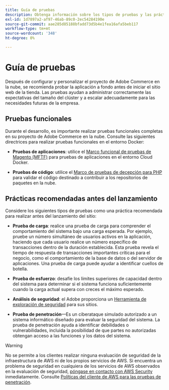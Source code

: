 ```yaml
---
title: Guía de pruebas
description: Obtenga información sobre los tipos de pruebas y las prácticas recomendadas para iniciar Adobe Commerce en la infraestructura en la nube.
exl-id: 1d7897a2-af97-46ab-89c0-2ec54284190e
source-git-commit: aae285d85188bfadd73d5b4e1fea16afa5beb117
workflow-type: tm+mt
source-wordcount: '348'
ht-degree: 0%

---
```


# Guía de pruebas

Después de configurar y personalizar el proyecto de Adobe Commerce en la nube, se recomienda probar la aplicación a fondo antes de iniciar el sitio web de la tienda. Las pruebas ayudan a administrar correctamente las expectativas del tamaño del clúster y a escalar adecuadamente para las necesidades futuras de la empresa.

## Pruebas funcionales

Durante el desarrollo, es importante realizar pruebas funcionales completas en su proyecto de Adobe Commerce en la nube. Consulte las siguientes directrices para realizar pruebas funcionales en el entorno Docker:

- **Pruebas de aplicaciones**: utilice el [Marco funcional de pruebas de Magento (MFTF)](https://developer.adobe.com/commerce/cloud-tools/docker/test/application-testing/) para pruebas de aplicaciones en el entorno Cloud Docker.

- **Pruebas de código**: utilice el [Marco de pruebas de decepción para PHP](https://developer.adobe.com/commerce/cloud-tools/docker/test/code-testing/) para validar el código destinado a contribuir a los repositorios de paquetes en la nube.

## Prácticas recomendadas antes del lanzamiento

Considere los siguientes tipos de pruebas como una práctica recomendada para realizar antes del lanzamiento del sitio:

- **Prueba de carga**: realice una prueba de carga para comprender el comportamiento del sistema bajo una carga esperada. Por ejemplo, pruebe un número simultáneo de usuarios activos en la aplicación, haciendo que cada usuario realice un número específico de transacciones dentro de la duración establecida. Esta prueba revela el tiempo de respuesta de transacciones importantes críticas para el negocio, como el comportamiento de la base de datos o del servidor de aplicaciones. Una prueba de carga puede ayudar a identificar cuellos de botella.

- **Prueba de esfuerzo**: desafíe los límites superiores de capacidad dentro del sistema para determinar si el sistema funciona suficientemente cuando la carga actual supera con creces el máximo esperado.

- **Análisis de seguridad**: el Adobe proporciona un [Herramienta de exploración de seguridad](../launch/overview.md#set-up-the-security-scan-tool) para sus sitios.

- **Prueba de penetración**—Es un ciberataque simulado autorizado a un sistema informático diseñado para evaluar la seguridad del sistema. La prueba de penetración ayuda a identificar debilidades o vulnerabilidades, incluida la posibilidad de que partes no autorizadas obtengan acceso a las funciones y los datos del sistema.

>[!WARNING]
>
>No se permite a los clientes realizar ninguna evaluación de seguridad de la infraestructura de AWS ni de los propios servicios de AWS. Si encuentra un problema de seguridad en cualquiera de los servicios de AWS observados en la evaluación de seguridad, [póngase en contacto con AWS Security](mailto:aws-security@amazon.com) inmediatamente. Consulte [Políticas del cliente de AWS para las pruebas de penetración](https://aws.amazon.com/security/penetration-testing/).

